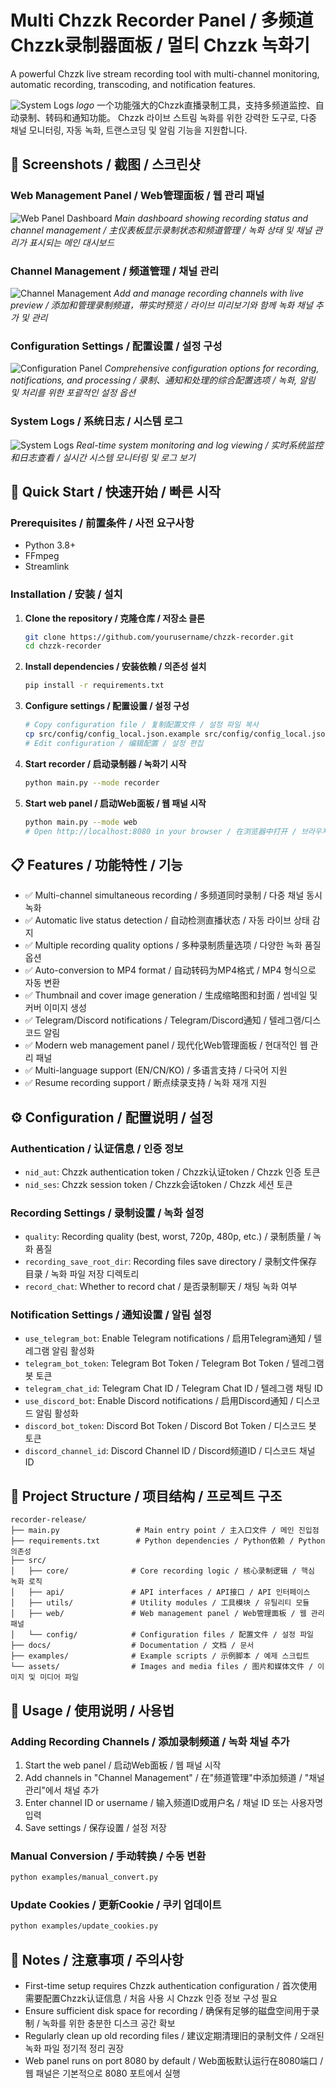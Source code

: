 # Multi Chzzk Recorder Panel / 多频道Chzzk录制器面板 / 멀티 Chzzk 녹화기

A powerful Chzzk live stream recording tool with multi-channel monitoring, automatic recording, transcoding, and notification features.


![System Logs](assets/screenshots/logo.png)
*logo*
一个功能强大的Chzzk直播录制工具，支持多频道监控、自动录制、转码和通知功能。
Chzzk 라이브 스트림 녹화를 위한 강력한 도구로, 다중 채널 모니터링, 자동 녹화, 트랜스코딩 및 알림 기능을 지원합니다.

## 📸 Screenshots / 截图 / 스크린샷

### Web Management Panel / Web管理面板 / 웹 관리 패널
![Web Panel Dashboard](assets/screenshots/web-panel-dashboard.png)
*Main dashboard showing recording status and channel management / 主仪表板显示录制状态和频道管理 / 녹화 상태 및 채널 관리가 표시되는 메인 대시보드*

### Channel Management / 频道管理 / 채널 관리
![Channel Management](assets/screenshots/channel-management.png)
*Add and manage recording channels with live preview / 添加和管理录制频道，带实时预览 / 라이브 미리보기와 함께 녹화 채널 추가 및 관리*

### Configuration Settings / 配置设置 / 설정 구성
![Configuration Panel](assets/screenshots/configuration-panel.png)
*Comprehensive configuration options for recording, notifications, and processing / 录制、通知和处理的综合配置选项 / 녹화, 알림 및 처리를 위한 포괄적인 설정 옵션*

### System Logs / 系统日志 / 시스템 로그
![System Logs](assets/screenshots/system-logs.png)
*Real-time system monitoring and log viewing / 实时系统监控和日志查看 / 실시간 시스템 모니터링 및 로그 보기*

## 🚀 Quick Start / 快速开始 / 빠른 시작

### Prerequisites / 前置条件 / 사전 요구사항

- Python 3.8+
- FFmpeg
- Streamlink

### Installation / 安装 / 설치

1. **Clone the repository / 克隆仓库 / 저장소 클론**
   ```bash
   git clone https://github.com/yourusername/chzzk-recorder.git
   cd chzzk-recorder
   ```

2. **Install dependencies / 安装依赖 / 의존성 설치**
   ```bash
   pip install -r requirements.txt
   ```

3. **Configure settings / 配置设置 / 설정 구성**
   ```bash
   # Copy configuration file / 复制配置文件 / 설정 파일 복사
   cp src/config/config_local.json.example src/config/config_local.json
   # Edit configuration / 编辑配置 / 설정 편집
   ```

4. **Start recorder / 启动录制器 / 녹화기 시작**
   ```bash
   python main.py --mode recorder
   ```

5. **Start web panel / 启动Web面板 / 웹 패널 시작**
   ```bash
   python main.py --mode web
   # Open http://localhost:8080 in your browser / 在浏览器中打开 / 브라우저에서 열기
   ```

## 📋 Features / 功能特性 / 기능

- ✅ Multi-channel simultaneous recording / 多频道同时录制 / 다중 채널 동시 녹화
- ✅ Automatic live status detection / 自动检测直播状态 / 자동 라이브 상태 감지
- ✅ Multiple recording quality options / 多种录制质量选项 / 다양한 녹화 품질 옵션
- ✅ Auto-conversion to MP4 format / 自动转码为MP4格式 / MP4 형식으로 자동 변환
- ✅ Thumbnail and cover image generation / 生成缩略图和封面 / 썸네일 및 커버 이미지 생성
- ✅ Telegram/Discord notifications / Telegram/Discord通知 / 텔레그램/디스코드 알림
- ✅ Modern web management panel / 现代化Web管理面板 / 현대적인 웹 관리 패널
- ✅ Multi-language support (EN/CN/KO) / 多语言支持 / 다국어 지원
- ✅ Resume recording support / 断点续录支持 / 녹화 재개 지원

## ⚙️ Configuration / 配置说明 / 설정

### Authentication / 认证信息 / 인증 정보
- `nid_aut`: Chzzk authentication token / Chzzk认证token / Chzzk 인증 토큰
- `nid_ses`: Chzzk session token / Chzzk会话token / Chzzk 세션 토큰

### Recording Settings / 录制设置 / 녹화 설정
- `quality`: Recording quality (best, worst, 720p, 480p, etc.) / 录制质量 / 녹화 품질
- `recording_save_root_dir`: Recording files save directory / 录制文件保存目录 / 녹화 파일 저장 디렉토리
- `record_chat`: Whether to record chat / 是否录制聊天 / 채팅 녹화 여부

### Notification Settings / 通知设置 / 알림 설정
- `use_telegram_bot`: Enable Telegram notifications / 启用Telegram通知 / 텔레그램 알림 활성화
- `telegram_bot_token`: Telegram Bot Token / Telegram Bot Token / 텔레그램 봇 토큰
- `telegram_chat_id`: Telegram Chat ID / Telegram Chat ID / 텔레그램 채팅 ID
- `use_discord_bot`: Enable Discord notifications / 启用Discord通知 / 디스코드 알림 활성화
- `discord_bot_token`: Discord Bot Token / Discord Bot Token / 디스코드 봇 토큰
- `discord_channel_id`: Discord Channel ID / Discord频道ID / 디스코드 채널 ID

## 📁 Project Structure / 项目结构 / 프로젝트 구조

```
recorder-release/
├── main.py                 # Main entry point / 主入口文件 / 메인 진입점
├── requirements.txt        # Python dependencies / Python依赖 / Python 의존성
├── src/
│   ├── core/              # Core recording logic / 核心录制逻辑 / 핵심 녹화 로직
│   ├── api/               # API interfaces / API接口 / API 인터페이스
│   ├── utils/             # Utility modules / 工具模块 / 유틸리티 모듈
│   ├── web/               # Web management panel / Web管理面板 / 웹 관리 패널
│   └── config/            # Configuration files / 配置文件 / 설정 파일
├── docs/                  # Documentation / 文档 / 문서
├── examples/              # Example scripts / 示例脚本 / 예제 스크립트
└── assets/                # Images and media files / 图片和媒体文件 / 이미지 및 미디어 파일
```

## 🔧 Usage / 使用说明 / 사용법

### Adding Recording Channels / 添加录制频道 / 녹화 채널 추가
1. Start the web panel / 启动Web面板 / 웹 패널 시작
2. Add channels in "Channel Management" / 在"频道管理"中添加频道 / "채널 관리"에서 채널 추가
3. Enter channel ID or username / 输入频道ID或用户名 / 채널 ID 또는 사용자명 입력
4. Save settings / 保存设置 / 설정 저장

### Manual Conversion / 手动转换 / 수동 변환
```bash
python examples/manual_convert.py
```

### Update Cookies / 更新Cookie / 쿠키 업데이트
```bash
python examples/update_cookies.py
```



## 📝 Notes / 注意事项 / 주의사항

- First-time setup requires Chzzk authentication configuration / 首次使用需要配置Chzzk认证信息 / 처음 사용 시 Chzzk 인증 정보 구성 필요
- Ensure sufficient disk space for recording / 确保有足够的磁盘空间用于录制 / 녹화를 위한 충분한 디스크 공간 확보
- Regularly clean up old recording files / 建议定期清理旧的录制文件 / 오래된 녹화 파일 정기적 정리 권장
- Web panel runs on port 8080 by default / Web面板默认运行在8080端口 / 웹 패널은 기본적으로 8080 포트에서 실행